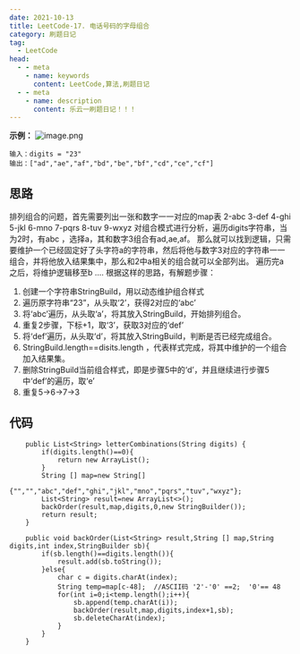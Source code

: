 ```yaml
---
date: 2021-10-13
title: LeetCode-17. 电话号码的字母组合
category: 刷题日记
tag:
  - LeetCode
head:
  - - meta
    - name: keywords
      content: LeetCode,算法,刷题日记
  - - meta
    - name: description
      content: 乐云一刷题日记！！！
---
```

**示例：**
![image.png](https://leyunone-img.oss-cn-hangzhou.aliyuncs.com/image/2021-10-13/image.png)
```
输入：digits = "23"
输出：["ad","ae","af","bd","be","bf","cd","ce","cf"]
```
## 思路
排列组合的问题，首先需要列出一张和数字一一对应的map表
2-abc
3-def
4-ghi
5-jkl
6-mno
7-pqrs
8-tuv
9-wxyz
对组合模式进行分析，遍历digits字符串，当为2时，有abc ，选择a，其和数字3组合有ad,ae,af。
那么就可以找到逻辑，只需要维护一个已经固定好了头字符a的字符串，然后将他与数字3对应的字符串一一组合，并将他放入结果集中，那么和2中a相关的组合就可以全部列出。
遍历完a之后，将维护逻辑移至b
....
根据这样的思路，有解题步骤：
1. 创建一个字符串StringBuild，用以动态维护组合样式
2. 遍历原字符串“23”，从头取‘2’，获得2对应的‘abc’
3. 将‘abc’遍历，从头取‘a’，将其放入StringBuild，开始排列组合。
4. 重复2步骤，下标+1，取‘3’，获取3对应的‘def’
5. 将‘def’遍历，从头取‘d’，将其放入StringBuild，判断是否已经完成组合。
6. StringBuild.length==disits.length ，代表样式完成，将其中维护的一个组合加入结果集。
7. 删除StringBuild当前组合样式，即是步骤5中的‘d’，并且继续进行步骤5中‘def’的遍历，取‘e’
8. 重复5->6->7->3

## 代码
```
    public List<String> letterCombinations(String digits) {
        if(digits.length()==0){
            return new ArrayList();
        }
        String [] map=new String[]
              {"","","abc","def","ghi","jkl","mno","pqrs","tuv","wxyz"};
        List<String> result=new ArrayList<>();
        backOrder(result,map,digits,0,new StringBuilder());
        return result;
    }

    public void backOrder(List<String> result,String [] map,String digits,int index,StringBuilder sb){
        if(sb.length()==digits.length()){
            result.add(sb.toString());
        }else{
            char c = digits.charAt(index);
            String temp=map[c-48];  //ASCII码 '2'-'0' ==2;  '0'== 48
            for(int i=0;i<temp.length();i++){
                sb.append(temp.charAt(i));
                backOrder(result,map,digits,index+1,sb);
                sb.deleteCharAt(index);
            }
        }
    }
```
